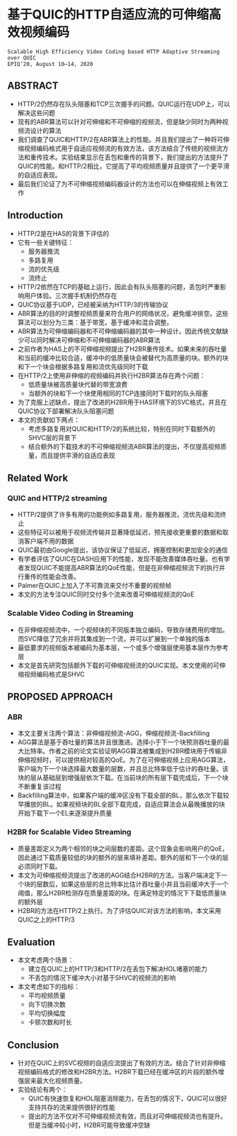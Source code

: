 # 基于QUIC的HTTP自适应流的可伸缩高效视频编码
`Scalable High Efficiency Video Coding based HTTP Adaptive Streaming over QUIC`  
`EPIQ’20, August 10–14, 2020`   

## ABSTRACT
- HTTP/2仍然存在队头阻塞和TCP三次握手的问题。QUIC运行在UDP上，可以解决这些问题
- 现有的ABR算法可以针对可伸缩和不可伸缩的视频流，但是缺少同时为两种视频流设计的算法
- 我们调查了QUIC和HTTP/2在ABR算法上的性能。并且我们提出了一种将可伸缩视频编码格式用于自适应视频流的有效方法，该方法结合了传统的视频流方法和重传技术。实验结果显示在丢包和重传的背景下，我们提出的方法提升了QUIC的性能。和HTTP/2相比，它提高了平均视频质量并且提供了一个更平滑的自适应表现。
- 最后我们论证了为不可伸缩视频编码器设计的方法也可以在伸缩视频上有效工作


## Introduction

- HTTP/2是在HAS的背景下评估的
- 它有一些关键特征：
  - 服务器推流
  - 多路复用
  - 流的优先级
  - 流终止
- HTTP/2依然在TCP的基础上运行，因此会有队头阻塞的问题，丢包时严重影响用户体验。三次握手机制仍然存在
- QUIC协议基于UDP，已经被采纳为HTTP/3的传输协议
- ABR算法的目的时调整视频质量来符合用户的网络状况，避免缓冲排空。这些算法可以划分为三类：基于带宽，基于缓冲和混合调整。
- ABR算法为可伸缩编码器和不可伸缩编码器的其中一种设计。因此传统文献缺少可以同时解决可伸缩和不可伸缩编码器的ABR算法
- 之前作者为HAS上的不可伸缩视频提出了H2BR重传技术。如果未来的吞吐量和当前的缓冲比较合适，缓冲中的低质量块会被替代为高质量的块。额外的块和下一个块会根据多路复用和流优先级同时下载
- 在HTTP/2上使用非伸缩的视频编码并执行H2BR算法存在两个问题：
  - 低质量块被高质量块代替的带宽浪费
  - 当额外的块和下一个块使用相同的TCP连接同时下载时的队头阻塞
- 为了克服上述缺点，提出了改进的H2BR用于HAS环境下的SVC格式，并且在QUIC协议下部署解决队头阻塞问题
- 本文的贡献如下两点：
  - 考虑多路复用对QUIC和HTTP/2的系统比较，特别在同时下载额外的SHVC层的背景下
  - 结合额外的下载技术的不可伸缩视频流ABR算法的提出，不仅提高视频质量，而且提供平滑的自适应表现

## Related Work

### QUIC and HTTP/2 streaming

- HTTP/2提供了许多有用的功能例如多路复用，服务器推流，流优先级和流终止
- 这些特征可以被用于视频流传输并显著降低延迟，预先接收更重要的数据和取消客户端不用的数据
- QUIC最初由Google提出，该协议保证了低延迟，拥塞控制和更加安全的通信
- 有学者评估了QUIC在DASH应用下的性能，发现不能改善媒体吞吐量。也有学者发现QUIC不能提高ABR算法的QoE性能，但是在非伸缩视频流下的执行并行重传的性能会改善。
- Palmer在QUIC上加入了不可靠流来交付不重要的视频帧
- 本文的方法专注QUIC同时交付多个流来改善可伸缩视频流的QoE

### Scalable Video Coding in Streaming

- 在非伸缩视频流中，一个视频块的不同版本独立编码，导致存储费用的增加。而SVC降低了冗余并将其集成到一个流，并可以扩展到一个单独的版本
- 最低要求的视频版本被编码为基本层，一个或多个增强层使用基本层作为参考层
- 本文是首先研究包括额外下载的可伸缩视频流的QUIC实现。本文使用的可伸缩视频编码格式是SHVC

## PROPOSED APPROACH

### ABR

- 本文主要关注两个算法：非伸缩视频流-AGG，伸缩视频流-Backfilling
- AGG算法是基于吞吐量的算法并且很激进。选择小于下一个块预测吞吐量的最大比特率。作者之前的论文实验证明AGG算法被集成到H2BR模块用于传输非伸缩视频时，可以提供相对较高的QoE。为了在可伸缩视频上应用AGG算法，客户端为下一个块选择最大数量的层数，并且总比特率低于估计的吞吐量。该块的层从基础层到增强层依次下载。在当前块的所有层下载完成后，下一个块不断重复该过程
- Backfilling算法中，如果客户端的缓冲区没有下载全部的BL，那么依次下载较早播放的BL。如果视频块的BL全部下载完成，自适应算法会从最晚播放的块开始下载下一个EL来逐渐提升质量

### H2BR for Scalable Video Streaming

- 质量差距定义为两个相邻的块之间层数的差距。这个现象会影响用户的QoE，因此通过下载质量较低的块的额外的层来填补差距。额外的层和下一个块的层必须同时下载。
- 本文为可伸缩视频流提出了改进的AGG结合H2BR的方法。当客户端决定下一个块的层数后，如果这些层的总比特率比估计吞吐量小并且当前缓冲大于一个阈值，那么H2BR检测存在质量差距的块。在满足特定的情况下下载低质量块的额外层
- H2BR的方法在HTTP/2上执行。为了评估QUIC对该方法的影响，本文采用QUIC之上的HTTP/3

## Evaluation

- 本文考虑两个场景：
  - 建立在QUIC上的HTTP/3和HTTP/2在丢包下解决HOL堵塞的能力
  - 不丢包的情况下缓冲大小对基于SHVC的视频流的影响
- 本文考虑如下的指标：
  - 平均视频质量
  - 向下切换次数
  - 平均切换幅度
  - 卡顿次数和时长

## Conclusion

- 针对在QUIC上的SVC视频的自适应流提出了有效的方法。结合了针对非伸缩视频编码格式的修改和H2BR方法。H2BR下载已经在缓冲区的片段的额外增强层来最大化视频质量。
- 实验结论有两个：
  - QUIC有快速恢复和HOL阻塞消除能力，在丢包的情况下，QUIC可以很好支持共存的流来提供很好的性能
  - 提出的方法不仅对不可伸缩视频流有效，而且对可伸缩视频流也有提升。但是当缓冲较小时，H2BR可能导致缓冲空缺

